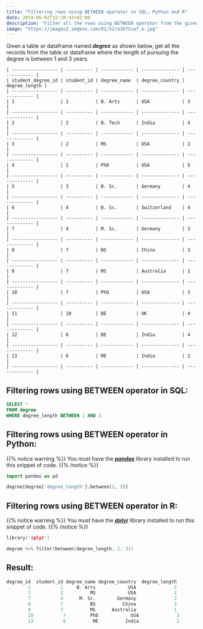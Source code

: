 ```yaml
---
title: "Filtering rows using BETWEEN operator in SQL, Python and R"
date: 2019-06-02T15:10:43+02:00
description: "Filter all the rows using BETWEEN operator from the given table in SQL or given dataframe in Python or R."
image: "https://images2.imgbox.com/01/52/a3D7Ccw7_o.jpg"
---
```


Given a table or dataframe named *__degree__* as shown below, get all the records from the table or dataframe where the length of pursuing the degree is between 1 and 3 years.

```
| ----------------- | ---------- | ------------ | -------------- | ------------- |
| student_degree_id | student_id | degree_name  | degree_country | degree_length |
| ----------------- | ---------- | ------------ | -------------- | ------------- |
| 1                 | 1          | B. Arts      | USA            | 3             |
| ----------------- | ---------- | ------------ | -------------- | ------------- |
| 2                 | 2          | B. Tech      | India          | 4             |
| ----------------- | ---------- | ------------ | -------------- | ------------- |
| 3                 | 2          | MS           | USA            | 2             |
| ----------------- | ---------- | ------------ | -------------- | ------------- |
| 4                 | 2          | PhD          | USA            | 5             |
| ----------------- | ---------- | ------------ | -------------- | ------------- |
| 5                 | 3          | B. Sc.       | Germany        | 4             |
| ----------------- | ---------- | ------------ | -------------- | ------------- |
| 6                 | 4          | B. Sc.       | Switzerland    | 4             |
| ----------------- | ---------- | ------------ | -------------- | ------------- |
| 7                 | 4          | M. Sc.       | Germany        | 3             |
| ----------------- | ---------- | ------------ | -------------- | ------------- |
| 8                 | 7          | BS           | China          | 3             |
| ----------------- | ---------- | ------------ | -------------- | ------------- |
| 9                 | 7          | MS           | Australia      | 1             |
| ----------------- | ---------- | ------------ | -------------- | ------------- |
| 10                | 7          | PhD          | USA            | 3             |
| ----------------- | ---------- | ------------ | -------------- | ------------- |
| 11                | 10         | BE           | UK             | 4             |
| ----------------- | ---------- | ------------ | -------------- | ------------- |
| 12                | 6          | BE           | India          | 4             |
| ----------------- | ---------- | ------------ | -------------- | ------------- |
| 13                | 6          | ME           | India          | 2             |
| ----------------- | ---------- | ------------ | -------------- | ------------- |
```

## Filtering rows using BETWEEN operator in SQL:

```SQL
SELECT * 
FROM degree
WHERE degree_length BETWEEN 1 AND 3
```

## Filtering rows using BETWEEN operator in Python:

{{% notice warning %}}
You must have the *__[pandas](https://pandas.pydata.org/)__* library installed to run this snippet of code.
{{% /notice %}}

```Python
import pandas as pd

degree[degree['degree_length'].between(1, 3)]
```

## Filtering rows using BETWEEN operator in R:

{{% notice warning %}}
You must have the *__[dplyr](https://dplyr.tidyverse.org/)__* library installed to run this snippet of code.
{{% /notice %}}

```C
library('dplyr')

degree %>% filter(between(degree_length, 1, 3))
```

## Result: 

```C
degree_id  student_id degree_name degree_country  degree_length
        1           1     B. Arts            USA              3
        3           2          MS            USA              2
        7           4      M. Sc.        Germany              3
        8           7          BS          China              3
        9           7          MS      Australia              1
        10           7         PhD            USA              3
        13           6          ME          India              2
```